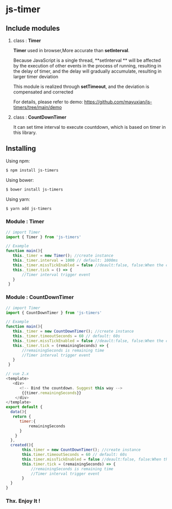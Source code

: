 # js-timer


## Include modules

1. class : **Timer**

   **Timer** used in browser,More accurate than **setInterval**.

   Because JavaScript is a single thread,  **setInterval ** will be affected by the execution of other events in the process of running, resulting in the delay of timer, and the delay will gradually accumulate, resulting in larger timer deviation

   This module is realized through **setTimeout**, and the deviation is compensated and corrected

   For details, please refer to demo: https://github.com/mayuxian/js-timers/tree/main/demo

2. class : **CountDownTimer**

   It can set time interval to execute countdown, which is based on timer in this library.



## Installing

Using npm:

```bash
$ npm install js-timers
```

Using bower:

```bash
$ bower install js-timers
```

Using yarn:

```bash
$ yarn add js-timers
```

 	

###  Module : Timer

``` javascript
// import Timer
import { Timer } from 'js-timers'

// Example
function main(){
   this._timer = new Timer(); //create instance
   this._timer.interval = 1000 // default: 1000ms
   this._timer.missTickEnabled = false //deault:false, false:When the countdown error exceeds the time interval, false will be executed immediately. true:Otherwise, miss the tick event.
   this._timer.tick = () => {
       //Timer interval trigger event
   }
 }
```



###  Module : CountDownTimer

```javascript
// import Timer
import { CountDownTimer } from 'js-timers'

// Example
function main(){
   this._timer = new CountDownTimer(); //create instance
   this._timer.timeoutSeconds = 60 // default: 60s
   this._timer.missTickEnabled = false //deault:false, false:When the countdown error exceeds the time interval, false will be executed immediately. true:Otherwise, miss the tick event.
   this._timer.tick = (remainingSeconds) => {
       //remainingSeconds is remaining time
       //Timer interval trigger event
   }
 }

```

``` javascript
// vue 2.x
<template>
   <div>
      <!-- Bind the countdown. Suggest this way -->
       {{timer.remainingSeconds}}
    </div>
</template>
export default {
  data(){
   return {
      timer:{
          remainingSeconds
      }
    }
  },
  created(){
       this.timer = new CountDownTimer(); //create instance
       this.timer.timeoutSeconds = 60 // default: 60s
       this.timer.missTickEnabled = false //deault:false, false:When the countdown error exceeds the time interval, false will be executed immediately. true:Otherwise, miss the tick event.
       this.timer.tick = (remainingSeconds) => {
           //remainingSeconds is remaining time
           //Timer interval trigger event
       }
  }
}
```



### Thx. Enjoy It !


